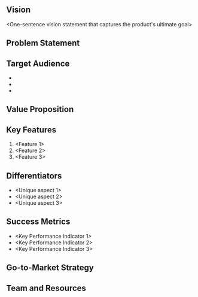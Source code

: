 
## Vision
<One-sentence vision statement that captures the product's ultimate goal>

## Problem Statement
<Clearly define the problem your product solves>

## Target Audience
- <Primary user persona>
- <Secondary user persona>
- <Tertiary user persona>

## Value Proposition
<Concise statement of the unique value your product offers>

## Key Features
1. <Feature 1>
2. <Feature 2>
3. <Feature 3>

## Differentiators
- <Unique aspect 1>
- <Unique aspect 2>
- <Unique aspect 3>

## Success Metrics
- <Key Performance Indicator 1>
- <Key Performance Indicator 2>
- <Key Performance Indicator 3>

## Go-to-Market Strategy
<Brief overview of launch and distribution plans>

## Team and Resources
<Key roles and resources required for product development and launch>